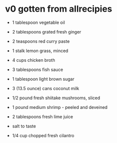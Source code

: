 

# v0 gotten from allrecipies
- 1 tablespoon vegetable oil

- 2 tablespoons grated fresh ginger

- 2 teaspoons red curry paste

- 1 stalk lemon grass, minced

- 4 cups chicken broth

- 3 tablespoons fish sauce

- 1 tablespoon light brown sugar

- 3 (13.5 ounce) cans coconut milk

- 1/2 pound fresh shiitake mushrooms, sliced

- 1 pound medium shrimp - peeled and deveined

- 2 tablespoons fresh lime juice

- salt to taste

- 1/4 cup chopped fresh cilantro
